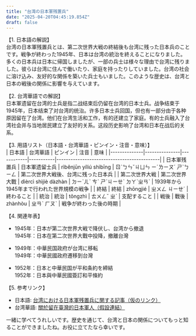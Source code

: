 ```yaml
---
title: "台湾の日本軍残置兵"
date: "2025-04-20T04:45:19.854Z"
draft: false
---
```


【1. 日本語の解説】  
台湾の日本軍残置兵とは、第二次世界大戦の終結後も台湾に残った日本兵のことです。戦争が終わった1945年、日本は台湾の統治を終えることになりました。多くの日本兵は日本に帰国しましたが、一部の兵士は様々な理由で台湾に残りました。彼らは台湾に住んで働いたり、家庭を持ったりしていました。台湾の社会に溶け込み、友好的な関係を築いた兵士もいました。このような歴史は、台湾と日本の戦後の関係に影響を与えています。

【2. 台湾華語での解説】  
日本軍遗留在台湾的士兵是指二战结束后仍留在台湾的日本士兵。战争结束于1945年，日本结束了对台湾的统治。许多日本士兵回国，但也有一部分由于各种原因留在了台湾。他们在台湾生活和工作，有的还建立了家庭。有的士兵融入了台湾社会并与当地居民建立了友好的关系。这段历史影响了台湾和日本在战后的关系。

【3. 用語リスト（日本語・台湾華語・ピンイン・注音・意味）】  
| 日本語       | 台湾華語       | ピンイン   | 注音      | 意味                                         |
|--------------|---------------|------------|-----------|--------------------------------------------|
| 日本軍残置兵 | 日本軍遗留士兵 | rìběnjūn yíliú shìbīng | ㄖˋㄅㄣˇㄐㄩㄣ ㄧˊㄌㄧㄡˊ ㄕˋㄅㄧㄥ | 第二次世界大戦後、台湾に残った日本兵         |
| 第二次世界大戦 | 第二次世界大戰 | dìèrcì shìjiè dàzhàn | ㄉㄧˋㄦˋ ㄘˋ ㄕˋㄐㄧㄝˋ ㄉㄚˋㄓㄢˋ | 1939年から1945年まで行われた世界規模の戦争 |
| 終結         | 終結           | zhōngjié  | ㄓㄨㄥ ㄐㄧㄝˊ | 終わること                                   |
| 統治         | 統治           | tǒngzhì   | ㄊㄨㄥˇ ㄓˋ  | 支配すること                                 |
| 戦後         | 戰後           | zhànhòu   | ㄓㄢˋ ㄏㄡˋ  | 戦争が終わった後の時期                       |

【4. 関連年表】  
- 1945年：日本が第二次世界大戦で降伏し、台湾から撤退  
  1945年：日本在第二次世界大戰中投降，撤離台灣  

- 1949年：中華民国政府が台湾に移転  
  1949年：中華民國政府遷移到台灣  

- 1952年：日本と中華民国が平和条約を締結  
  1952年：日本與中華民國簽訂和平條約  

【5. 参考リンク】  
- 日本語: [台湾における日本軍残置兵に関する記事（仮のリンク）](https://example.com/ja-taiwan-japan-troops)
- 台湾華語: [關於留在臺灣的日本軍人（假設連結）](https://example.com/zh-tw-taiwan-japan-troops)

一緒に学べてうれしいです。歴史を通じて、台湾と日本の関係についてもっと知ることができましたね。お役に立てたなら幸いです。